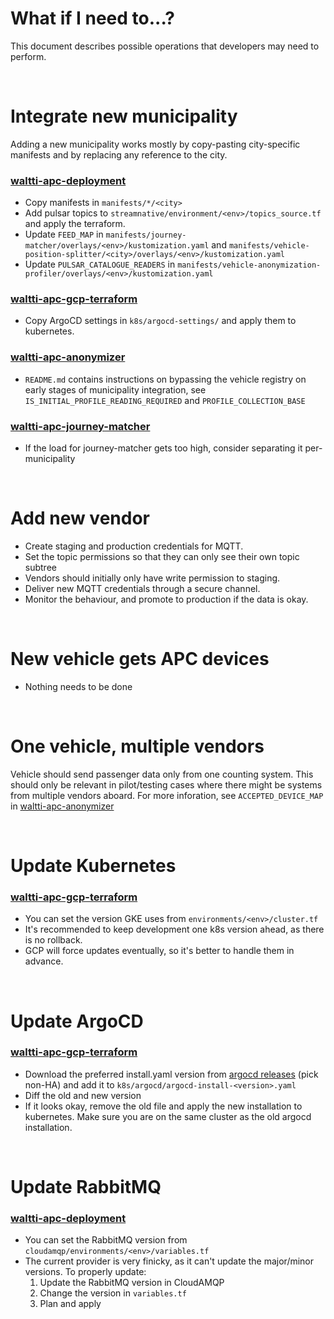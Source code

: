 # What if I need to...?

This document describes possible operations that developers may need to perform.

<br>

# Integrate new municipality

Adding a new municipality works mostly by copy-pasting city-specific manifests and by replacing any reference to the city.

### [waltti-apc-deployment](https://github.com/tvv-lippu-ja-maksujarjestelma-oy/waltti-apc-deployment)
- Copy manifests in `manifests/*/<city>`
- Add pulsar topics to `streamnative/environment/<env>/topics_source.tf` and apply the terraform.
- Update `FEED_MAP` in `manifests/journey-matcher/overlays/<env>/kustomization.yaml` and `manifests/vehicle-position-splitter/<city>/overlays/<env>/kustomization.yaml`
- Update `PULSAR_CATALOGUE_READERS` in `manifests/vehicle-anonymization-profiler/overlays/<env>/kustomization.yaml`

### [waltti-apc-gcp-terraform](https://github.com/tvv-lippu-ja-maksujarjestelma-oy/waltti-apc-gcp-terraform)
- Copy ArgoCD settings in `k8s/argocd-settings/` and apply them to kubernetes.

### [waltti-apc-anonymizer](https://github.com/tvv-lippu-ja-maksujarjestelma-oy/waltti-apc-anonymizer)
- `README.md` contains instructions on bypassing the vehicle registry on early stages of municipality integration, see `IS_INITIAL_PROFILE_READING_REQUIRED` and `PROFILE_COLLECTION_BASE`

### [waltti-apc-journey-matcher](https://github.com/tvv-lippu-ja-maksujarjestelma-oy/waltti-apc-journey-matcher)
- If the load for journey-matcher gets too high, consider separating it per-municipality

<br>

# Add new vendor

- Create staging and production credentials for MQTT.
- Set the topic permissions so that they can only see their own topic subtree
- Vendors should initially only have write permission to staging.
- Deliver new MQTT credentials through a secure channel.
- Monitor the behaviour, and promote to production if the data is okay.

<br>

# New vehicle gets APC devices

- Nothing needs to be done

<br>

# One vehicle, multiple vendors

Vehicle should send passenger data only from one counting system.
This should only be relevant in pilot/testing cases where there might be systems from multiple vendors aboard.
For more inforation, see `ACCEPTED_DEVICE_MAP` in [waltti-apc-anonymizer](https://github.com/tvv-lippu-ja-maksujarjestelma-oy/waltti-apc-anonymizer)

<br>

# Update Kubernetes

### [waltti-apc-gcp-terraform](https://github.com/tvv-lippu-ja-maksujarjestelma-oy/waltti-apc-gcp-terraform)
- You can set the version GKE uses from `environments/<env>/cluster.tf`
- It's recommended to keep development one k8s version ahead, as there is no rollback.
- GCP will force updates eventually, so it's better to handle them in advance.

<br>

# Update ArgoCD

### [waltti-apc-gcp-terraform](https://github.com/tvv-lippu-ja-maksujarjestelma-oy/waltti-apc-gcp-terraform)
- Download the preferred install.yaml version from [argocd releases](https://github.com/argoproj/argo-cd/releases/) (pick non-HA) and add it to `k8s/argocd/argocd-install-<version>.yaml`
- Diff the old and new version
- If it looks okay, remove the old file and apply the new installation to kubernetes. Make sure you are on the same cluster as the old argocd installation.

<br>

# Update RabbitMQ

### [waltti-apc-deployment](https://github.com/tvv-lippu-ja-maksujarjestelma-oy/waltti-apc-deployment)
- You can set the RabbitMQ version from `cloudamqp/environments/<env>/variables.tf`
- The current provider is very finicky, as it can't update the major/minor versions. To properly update:
    1. Update the RabbitMQ version in CloudAMQP
    1. Change the version in `variables.tf`
    1. Plan and apply
